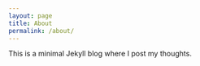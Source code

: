 ```yaml
---
layout: page
title: About
permalink: /about/
---
```


This is a minimal Jekyll blog where I post my thoughts. 